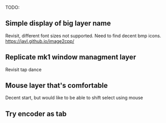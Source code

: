 TODO:
## Simple display of big layer name
Revisit, different font sizes not supported. Need to find decent bmp icons.
https://javl.github.io/image2cpp/

## Replicate mk1 window managment layer
Revisit tap dance

## Mouse layer that's comfortable
Decent start, but would like to be able to shift select using mouse

## Try encoder as tab
